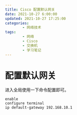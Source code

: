 ```yaml
---
title: Cisco 配置默认网关
date: 2021-10-27 6:00:00
updated: 2021-10-27 17:25:00
categories:
        - 网络技术
tags:
        - 网络
        - Cisco
        - 交换机
        - 学习笔记
---
```


# 配置默认网关

进入全局使用一下命令配置即可。

```
enable
configure terminal
ip default-gateway 192.168.10.1
```
